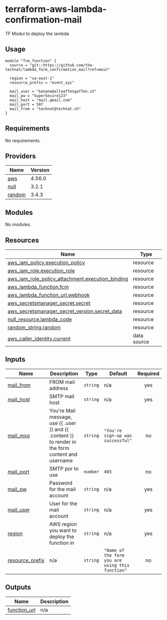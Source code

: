 # terraform-aws-lambda-confirmation-mail

TF Modul to deploy the lambda

## Usage

```hcl
module "fcm_function" {
  source = "git::https://github.com/the-technat/lambda_form_confirmation_mail?ref=main"

  region = "sa-east-1"
  resource_prefix = "event_xyz"

  mail_user = "banane@alleaffengaffen.ch"
  mail_pw = "SuperSecure123"
  mail_host = "mail.gmail.com"
  mail_port = 587
  mail_from = "technat@technat.ch"
}

```

<!-- BEGIN_TF_DOCS -->
## Requirements

No requirements.

## Providers

| Name | Version |
|------|---------|
| <a name="provider_aws"></a> [aws](#provider\_aws) | 4.56.0 |
| <a name="provider_null"></a> [null](#provider\_null) | 3.2.1 |
| <a name="provider_random"></a> [random](#provider\_random) | 3.4.3 |

## Modules

No modules.

## Resources

| Name | Type |
|------|------|
| [aws_iam_policy.execution_policy](https://registry.terraform.io/providers/hashicorp/aws/latest/docs/resources/iam_policy) | resource |
| [aws_iam_role.execution_role](https://registry.terraform.io/providers/hashicorp/aws/latest/docs/resources/iam_role) | resource |
| [aws_iam_role_policy_attachment.execution_binding](https://registry.terraform.io/providers/hashicorp/aws/latest/docs/resources/iam_role_policy_attachment) | resource |
| [aws_lambda_function.fcm](https://registry.terraform.io/providers/hashicorp/aws/latest/docs/resources/lambda_function) | resource |
| [aws_lambda_function_url.webhook](https://registry.terraform.io/providers/hashicorp/aws/latest/docs/resources/lambda_function_url) | resource |
| [aws_secretsmanager_secret.secret](https://registry.terraform.io/providers/hashicorp/aws/latest/docs/resources/secretsmanager_secret) | resource |
| [aws_secretsmanager_secret_version.secret_data](https://registry.terraform.io/providers/hashicorp/aws/latest/docs/resources/secretsmanager_secret_version) | resource |
| [null_resource.lambda_code](https://registry.terraform.io/providers/hashicorp/null/latest/docs/resources/resource) | resource |
| [random_string.random](https://registry.terraform.io/providers/hashicorp/random/latest/docs/resources/string) | resource |
| [aws_caller_identity.current](https://registry.terraform.io/providers/hashicorp/aws/latest/docs/data-sources/caller_identity) | data source |

## Inputs

| Name | Description | Type | Default | Required |
|------|-------------|------|---------|:--------:|
| <a name="input_mail_from"></a> [mail\_from](#input\_mail\_from) | FROM mail address | `string` | n/a | yes |
| <a name="input_mail_host"></a> [mail\_host](#input\_mail\_host) | SMTP mail host | `string` | n/a | yes |
| <a name="input_mail_msg"></a> [mail\_msg](#input\_mail\_msg) | You're Mail message, use {{ .user }} and {{ .content }} to render in the form content and username | `string` | `"You're sign-up was successful"` | no |
| <a name="input_mail_port"></a> [mail\_port](#input\_mail\_port) | SMTP por to use | `number` | `465` | no |
| <a name="input_mail_pw"></a> [mail\_pw](#input\_mail\_pw) | Password for the mail account | `string` | n/a | yes |
| <a name="input_mail_user"></a> [mail\_user](#input\_mail\_user) | User for the mail account | `string` | n/a | yes |
| <a name="input_region"></a> [region](#input\_region) | AWS region you want to deploy the function in | `string` | n/a | yes |
| <a name="input_resource_prefix"></a> [resource\_prefix](#input\_resource\_prefix) | n/a | `string` | `"Name of the form you are using this function"` | no |

## Outputs

| Name | Description |
|------|-------------|
| <a name="output_function_url"></a> [function\_url](#output\_function\_url) | n/a |
<!-- END_TF_DOCS -->